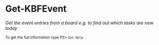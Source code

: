 # Get-KBFEvent

*Get the event entries from a board
e.g. to find out which tasks are new today*




<small>To get the full information type PS> `Get-Help .`</small>
